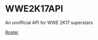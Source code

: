 # WWE2K17API
An unofficial API for WWE 2K17 superstars

[Roster](https://www.thesmackdownhotel.com/wwe2k17/roster/)

